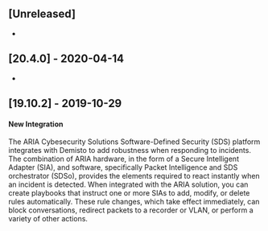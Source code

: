 ## [Unreleased]
-

## [20.4.0] - 2020-04-14
-


## [19.10.2] - 2019-10-29
#### New Integration
The ARIA Cybesecurity Solutions Software-Defined Security (SDS)  platform integrates with Demisto to add robustness when responding to incidents. The combination of ARIA hardware, in the form of a Secure Intelligent Adapter (SIA), and software, specifically Packet Intelligence and SDS orchestrator (SDSo), provides the elements required to react instantly when an incident is detected. When integrated with the ARIA solution, you can create playbooks that instruct one or more SIAs to add, modify, or delete rules automatically. These rule changes, which take effect immediately, can block conversations, redirect packets to a recorder or VLAN, or perform a variety of other actions.
